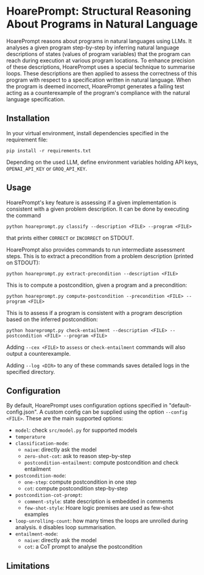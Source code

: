 # HoarePrompt: Structural Reasoning About Programs in Natural Language

HoarePrompt reasons about programs in natural languages using LLMs. It analyses a given program step-by-step by inferring natural language descriptions of states (values of program variables) that the program can reach during execution at various program locations. To enhance precision of these descriptions, HoarePrompt uses a special technique to summarise loops. These descriptions are then applied to assess the correctness of this program with respect to a specification written in natural language. When the program is deemed incorrect, HoarePrompt generates a failing test acting as a counterexample of the program's compliance with the natural language specification.

## Installation

In your virtual environment, install dependencies specified in the requirement file:

    pip install -r requirements.txt
    
Depending on the used LLM, define environment variables holding API keys, `OPENAI_API_KEY` or `GROQ_API_KEY`.

## Usage

HoarePrompt's key feature is assessing if a given implementation is consistent with a given problem description. It can be done by executing the command

    python hoareprompt.py classify --description <FILE> --program <FILE>
    
that prints either `CORRECT` or `INCORRECT` on STDOUT.
    
HoarePrompt also provides commands to run intermediate assessment steps. This is to extract a precondition from a problem description (printed on STDOUT):

    python hoareprompt.py extract-precondition --description <FILE>
        
This is to compute a postcondition, given a program and a precondition:

    python hoareprompt.py compute-postcondition --precondition <FILE> --program <FILE> 

This is to assess if a program is consistent with a program description based on the inferred postcondition:

    python hoareprompt.py check-entailment --description <FILE> --postcondition <FILE> --program <FILE> 

Adding `--cex <FILE>` to `assess` or `check-entailment` commands will also output a counterexample.

Adding `--log <DIR>` to any of these commands saves detailed logs in the specified directory.

## Configuration

By default, HoarePrompt uses configuration options specified in "default-config.json". A custom config can be supplied using the option `--config <FILE>`. These are the main supported options:

- `model`: check `src/model.py` for supported models
- `temperature`
- `classification-mode`:
  - `naive`: directly ask the model
  - `zero-shot-cot`: ask to reason step-by-step
  - `postcondition-entailment`: compute postcondition and check entailment
- `postcondition-mode`:
  - `one-step`: compute postcondition in one step
  - `cot`: compute postcondition step-by-step
- `postcondition-cot-prompt`:
  - `comment-style`: state description is embedded in comments
  - `few-shot-style`: Hoare logic premises are used as few-shot examples
- `loop-unrolling-count`: how many times the loops are unrolled during analysis. `0` disables loop summarisation.
- `entailment-mode`:
  - `naive`: directly ask the model
  - `cot`: a CoT prompt to analyse the postcondition

## Limitations
